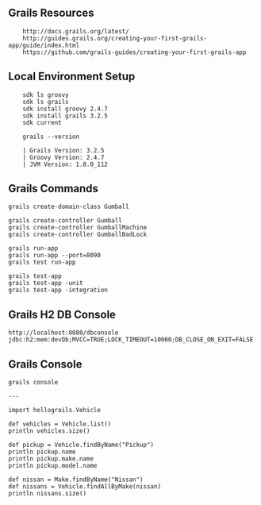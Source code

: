 ## Grails Resources

		http://docs.grails.org/latest/
		http://guides.grails.org/creating-your-first-grails-app/guide/index.html
		https://github.com/grails-guides/creating-your-first-grails-app


## Local Environment Setup

		sdk ls groovy
		sdk ls grails
	   	sdk install groovy 2.4.7
	   	sdk install grails 3.2.5
	   	sdk current

	   	grails --version
	    
		| Grails Version: 3.2.5
		| Groovy Version: 2.4.7
		| JVM Version: 1.8.0_112
		
	    
## Grails Commands
	 
	grails create-domain-class Gumball
	
	grails create-controller Gumball
	grails create-controller GumballMachine
	grails create-controller GumballBadLock

	grails run-app
	grails run-app --port=8090
	grails test run-app
	
	grails test-app
	grails test-app -unit
	grails test-app -integration


## Grails H2 DB Console

	http://localhost:8080/dbconsole 
	jdbc:h2:mem:devDb;MVCC=TRUE;LOCK_TIMEOUT=10000;DB_CLOSE_ON_EXIT=FALSE
	
	
## Grails Console

	grails console
	
	---
	
	import hellograils.Vehicle 
	
	def vehicles = Vehicle.list()
	println vehicles.size()

	def pickup = Vehicle.findByName("Pickup")
	println pickup.name
	println pickup.make.name
	println pickup.model.name

	def nissan = Make.findByName("Nissan")
	def nissans = Vehicle.findAllByMake(nissan)
	println nissans.size()



